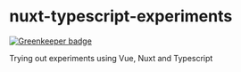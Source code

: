 # nuxt-typescript-experiments

[![Greenkeeper badge](https://badges.greenkeeper.io/jagreehal/nuxt-typescript-experiments.svg)](https://greenkeeper.io/)

Trying out experiments using Vue, Nuxt and Typescript
